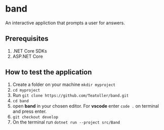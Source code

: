 # band

An interactive appliction that prompts a user for answers.

## Prerequisites

1. .NET Core SDKs
2. ASP.NET Core


## How to test the application

1. Create a folder on your machine `mkdir myproject`
2. `cd myproject`
3. Run `git clone https://github.com/Teatoller/band.git`
4. `cd band`
5. open **band** in your chosen editor. For **vscode** enter `code .` on terminal and press enter.
6. `git checkout develop`
7. On the terminal run `dotnet run --project src/Band` 
<!-- 8. To run tests on the terminal run `dotnet test` -->